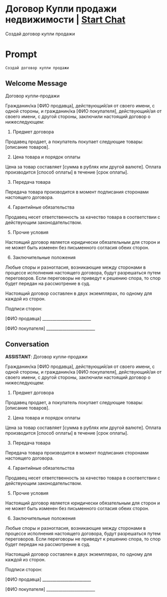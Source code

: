 

# Договор Купли продажи недвижимости | [Start Chat](https://gptcall.net/chat.html?data=%7B%22contact%22%3A%7B%22id%22%3A%22GvfLag-tCqiaK3ns7wIOZ%22%2C%22flow%22%3Atrue%7D%7D)
Создай договор купли продажи

# Prompt

```
Создай договор купли продажи
```

## Welcome Message
Договор купли-продажи



Гражданин/ка [ФИО продавца], действующий/ая от своего имени, с одной стороны, и гражданин/ка [ФИО покупателя], действующий/ая от своего имени, с другой стороны, заключили настоящий договор о нижеследующем:



1. Предмет договора



Продавец продает, а покупатель покупает следующие товары: [описание товаров].



2. Цена товара и порядок оплаты



Цена за товар составляет [сумма в рублях или другой валюте]. Оплата производится [способ оплаты] в течение [срок оплаты].



3. Передача товара



Передача товара производится в момент подписания сторонами настоящего договора.



4. Гарантийные обязательства



Продавец несет ответственность за качество товара в соответствии с действующим законодательством.



5. Прочие условия



Настоящий договор является юридически обязательным для сторон и не может быть изменен без письменного согласия обеих сторон.



6. Заключительные положения



Любые споры и разногласия, возникающие между сторонами в процессе исполнения настоящего договора, будут разрешаться путем переговоров. Если переговоры не приведут к решению спора, то спор будет передан на рассмотрение в суд.



Настоящий договор составлен в двух экземплярах, по одному для каждой из сторон.



Подписи сторон:



[ФИО продавца] ________________________

[ФИО покупателя] ________________________

## Conversation

**ASSISTANT**: Договор купли-продажи



Гражданин/ка [ФИО продавца], действующий/ая от своего имени, с одной стороны, и гражданин/ка [ФИО покупателя], действующий/ая от своего имени, с другой стороны, заключили настоящий договор о нижеследующем:



1. Предмет договора



Продавец продает, а покупатель покупает следующие товары: [описание товаров].



2. Цена товара и порядок оплаты



Цена за товар составляет [сумма в рублях или другой валюте]. Оплата производится [способ оплаты] в течение [срок оплаты].



3. Передача товара



Передача товара производится в момент подписания сторонами настоящего договора.



4. Гарантийные обязательства



Продавец несет ответственность за качество товара в соответствии с действующим законодательством.



5. Прочие условия



Настоящий договор является юридически обязательным для сторон и не может быть изменен без письменного согласия обеих сторон.



6. Заключительные положения



Любые споры и разногласия, возникающие между сторонами в процессе исполнения настоящего договора, будут разрешаться путем переговоров. Если переговоры не приведут к решению спора, то спор будет передан на рассмотрение в суд.



Настоящий договор составлен в двух экземплярах, по одному для каждой из сторон.



Подписи сторон:



[ФИО продавца] ________________________

[ФИО покупателя] ________________________

